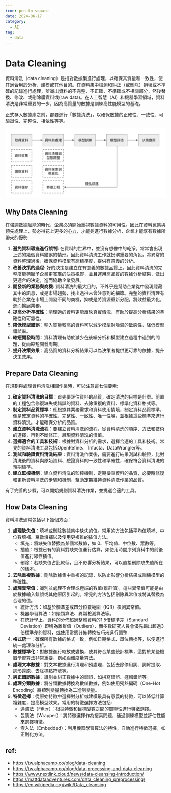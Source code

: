 ```yaml
---
icon: pen-to-square
date: 2024-06-17
category:
  - AI
tag:
  - data
---
```


# Data Cleaning

資料清洗（data cleaning）是指對數據集進行處理，以確保其質量和一致性，使其適合用於分析、建模或其他目的。在資料集中檢測和糾正（或刪除）損壞或不準確的記錄進行處理，辨識出資料的不完整、不正確、不準確或不相關部分，然後替換、修改、或刪除髒資料或(raw data)。在人工智慧（AI）和機器學習領域，資料清洗是非常重要的一步，因為高質量的數據是訓練高性能模型的基礎。

正式存入數據庫之前，都要進行「數據清洗」，以確保數據的正確性、一致性、可驗證性、完整性、相依性等等。

![training workflow](./images/data-processing-and-data-cleaning.jpg)

## Why Data Cleaning
在強調數據賦能的時代，企業必須開始重視數據資料的可用性。因此在資料蒐集與預先處理上，勢必得花上更多的心力，才能夠進行數據分析，企業才能享有數據所帶來的優勢:

1. **避免資料瑕疵進行誤判**: 在資料的世界中，並沒有想像中的乾淨。常常會出現上述的幾個資料錯誤的情形。因此資料清洗工作就扮演重要的角色，將異常的資料整理過後，確保資料模型有高精準度，提供有意義的分析。
1. **改善決策的過程**: 好的決策是建立在有意義的數據品質上。因此資料清洗的完整度能夠賦予企業更寬廣的決策視野，並且運用高品質的數據分析結果，做出更適合的決定，進而協助企業發展。
1. **開發新的業務與商機**: 資料清洗的最大目的，不外乎是幫助企業從中發現隱藏其中的訊息，或是市場趨勢，找出過往未曾注意到的細節。完整的資料清理有助於企業在市場上開發不同的商機，抑或是將資源重新分配，將效益最大化，進而擴展業務。
1. **提高分析準確性**：清理過的資料更能反映真實情況，有助於提高分析結果的準確性和可靠性。
1. **降低模型錯誤**：輸入質量較高的資料可以減少模型對噪聲的敏感性，降低模型錯誤率。
1. **縮短開發時間**：資料清理有助於減少在後續分析和模型建立過程中遇到的問題，從而縮短開發周期。
1. **提升決策效果**：高品質的資料分析結果可以為決策者提供更可靠的依據，提升決策效果。

## Prepare Data Cleaning
在規劃與處理資料清洗相關作業時，可以注意這七個要素:

1. **確定資料清洗的目標**：首先要評估資料的品質，確定清洗的目標是什麼。前置的工程包含修復缺失或錯誤的資料、去除重複的資料、標準化資料格式等。
1. **制定資料品質標準**：應根據其業務需求和資料使用情境，制定資料品質標準，像是確定資料的準確性、完整性、一致性、唯一性等，並根據這些標準來進行資料清洗。才能確保分析的品質。
1. **建立資料清洗流程**：要建立資料清洗的流程，從資料清洗的順序、方法和技術的選擇，再到不斷修正，展現資料清洗的價值。
1. **選擇適合的工具和技術**：根據對資料分析的需求，選擇合適的工具和技術。常見的資料清洗工具包括OpenRefine、Trifacta、DataWrangler等。
1. **測試和驗證資料清洗結果**：資料清洗作業後，需要進行結果測試和驗證，比對清洗後的資料與原始資料、驗證資料的一致性和準確性，確保符合資料清洗的預期標準。
1. **建立監控機制**：建立資料清洗的監控機制，定期檢查資料的品質，必要時修復和更新資料清洗的步驟和機制，幫助定期維持資料清洗作業的品質。

有了完善的步驟，可以開始規劃資料清洗作業，並挑選合適的工具。

## How Data Cleaning
資料清洗通常包括以下幾個方面：

1. **處理缺失值**：填補或刪除數據集中缺失的值。常用的方法包括平均值填補、中位數填補、眾數填補以及使用更複雜的插值方法。
    - 填充：將缺失值替換為某個常數值，如 0、平均值、中位數、眾數等。
    - 插值：根據已有的資料對缺失值進行估算，如使用時間序列資料中的前後值進行線性插值。
    - 刪除：若缺失值占比較低，且不影響分析結果，可以直接刪除缺失值所在的樣本。
1. **去除重複數據**：刪除數據集中重複的記錄，以防止影響分析結果或訓練模型的準確性。
1. **處理異常值**：識別並處理不合理或極端的數值(離群值)，這些異常值可能是由於數據輸入錯誤或其他原因引起的。常見的方法包括刪除異常值或將其替換為合理的值。
    - 統計方法：如基於標準差或四分位數範圍（IQR）檢測異常值。
    - 機器學習算法：如聚類算法、異常檢測算法等。
    - 在統計學上，資料的分佈超過整體資料的1.5倍標準差（Standard Deviation）即稱為離群值（Outliers），而多數研究人員會優先踢出超過3倍標準差的資料，或使用常態分佈轉換技巧來進行調整
1. **格式統一**：確保所有數據的格式一致，例如日期格式、單位轉換等，以便進行統一處理和分析。
1. **數據標準化**：對數據進行縮放或變換，使其符合某些統計標準，這對於某些機器學習算法非常重要，例如距離度量算法。
1. **處理文本數據**：對文本數據進行清理和預處理，包括去除停用詞、詞幹提取、詞形還原、去除標點符號等。
1. **糾正錯誤數據**：識別並糾正數據中的錯誤，如拼寫錯誤、邏輯錯誤等。
1. **處理分類數據**：將分類數據轉換為數值數據，例如使用獨熱編碼（One-Hot Encoding）將類別變量轉換為二進制變量。
1. **特徵選擇**：從原始特徵中選擇對分析或建模最具有意義的特徵，可以降低計算複雜度，提高模型效果。常用的特徵選擇方法包括:
    - 過濾法（Filter）：根據特徵和目標變數之間的關聯性進行特徵選擇。
    - 包裝法（Wrapper）：將特徵選擇作為搜索問題，通過訓練模型並評估性能來選擇特徵。
    - 嵌入法（Embedded）：利用機器學習算法的特性，自動進行特徵選擇，如正則化方法。


## ref:
- https://tw.alphacamp.co/blog/data-cleaning
- https://tw.alphacamp.co/blog/data-processing-and-data-cleaning
- https://www.nextlink.cloud/news/data-cleansing-introduction/
- https://mattdataadventures.com/data_cleaning_preprocessing/
- https://en.wikipedia.org/wiki/Data_cleansing